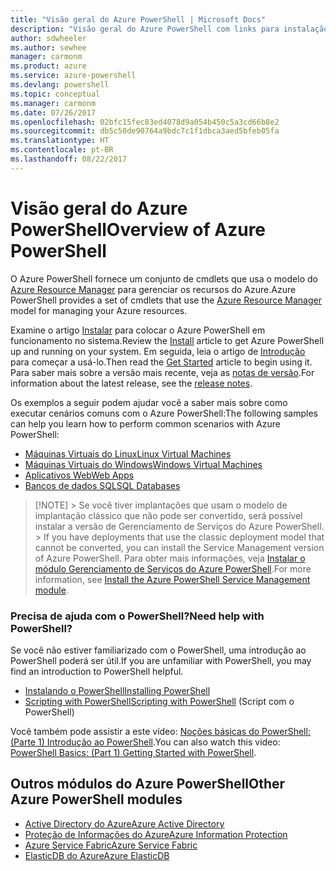 ```yaml
---
title: "Visão geral do Azure PowerShell | Microsoft Docs"
description: "Visão geral do Azure PowerShell com links para instalação e configuração."
author: sdwheeler
ms.author: sewhee
manager: carmonm
ms.product: azure
ms.service: azure-powershell
ms.devlang: powershell
ms.topic: conceptual
ms.manager: carmonm
ms.date: 07/26/2017
ms.openlocfilehash: 02bfc15fec83ed4078d9a054b450c5a3cd66b8e2
ms.sourcegitcommit: db5c50de90764a9bdc7c1f1dbca3aed5bfeb05fa
ms.translationtype: HT
ms.contentlocale: pt-BR
ms.lasthandoff: 08/22/2017
---
```

# <a name="overview-of-azure-powershell"></a><span data-ttu-id="5518c-103">Visão geral do Azure PowerShell</span><span class="sxs-lookup"><span data-stu-id="5518c-103">Overview of Azure PowerShell</span></span>

<span data-ttu-id="5518c-104">O Azure PowerShell fornece um conjunto de cmdlets que usa o modelo do [Azure Resource Manager](/azure/azure-resource-manager/resource-group-overview) para gerenciar os recursos do Azure.</span><span class="sxs-lookup"><span data-stu-id="5518c-104">Azure PowerShell provides a set of cmdlets that use the [Azure Resource Manager](/azure/azure-resource-manager/resource-group-overview) model for managing your Azure resources.</span></span>

<span data-ttu-id="5518c-105">Examine o artigo [Instalar](install-azurerm-ps.md) para colocar o Azure PowerShell em funcionamento no sistema.</span><span class="sxs-lookup"><span data-stu-id="5518c-105">Review the [Install](install-azurerm-ps.md) article to get Azure PowerShell up and running on your system.</span></span> <span data-ttu-id="5518c-106">Em seguida, leia o artigo de [Introdução](get-started-azureps.md) para começar a usá-lo.</span><span class="sxs-lookup"><span data-stu-id="5518c-106">Then read the [Get Started](get-started-azureps.md) article to begin using it.</span></span> <span data-ttu-id="5518c-107">Para saber mais sobre a versão mais recente, veja as [notas de versão](release-notes-azureps.md).</span><span class="sxs-lookup"><span data-stu-id="5518c-107">For information about the latest release, see the [release notes](release-notes-azureps.md).</span></span>

<span data-ttu-id="5518c-108">Os exemplos a seguir podem ajudar você a saber mais sobre como executar cenários comuns com o Azure PowerShell:</span><span class="sxs-lookup"><span data-stu-id="5518c-108">The following samples can help you learn how to perform common scenarios with Azure PowerShell:</span></span>

* [<span data-ttu-id="5518c-109">Máquinas Virtuais do Linux</span><span class="sxs-lookup"><span data-stu-id="5518c-109">Linux Virtual Machines</span></span>](/azure/virtual-machines/virtual-machines-linux-powershell-samples?toc=/powershell/azure/toc.json)
* [<span data-ttu-id="5518c-110">Máquinas Virtuais do Windows</span><span class="sxs-lookup"><span data-stu-id="5518c-110">Windows Virtual Machines</span></span>](/azure/virtual-machines/virtual-machines-windows-powershell-samples?toc=/powershell/azure/toc.json)
* [<span data-ttu-id="5518c-111">Aplicativos Web</span><span class="sxs-lookup"><span data-stu-id="5518c-111">Web Apps</span></span>](/azure/app-service-web/app-service-powershell-samples?toc=/powershell/azure/toc.json)
* [<span data-ttu-id="5518c-112">Bancos de dados SQL</span><span class="sxs-lookup"><span data-stu-id="5518c-112">SQL Databases</span></span>](/azure/sql-database/sql-database-powershell-samples?toc=/powershell/azure/toc.json)

> [!NOTE]<span data-ttu-id="5518c-113"> > Se você tiver implantações que usam o modelo de implantação clássico que não pode ser convertido, será possível instalar a versão de Gerenciamento de Serviços do Azure PowerShell.</span><span class="sxs-lookup"><span data-stu-id="5518c-113"> > If you have deployments that use the classic deployment model that cannot be converted, you can install the Service Management version of Azure PowerShell.</span></span> <span data-ttu-id="5518c-114">Para obter mais informações, veja [Instalar o módulo Gerenciamento de Serviços do Azure PowerShell](/powershell/azure/servicemanagement/install-azure-ps).</span><span class="sxs-lookup"><span data-stu-id="5518c-114">For more information, see [Install the Azure PowerShell Service Management module](/powershell/azure/servicemanagement/install-azure-ps).</span></span>

### <a name="need-help-with-powershell"></a><span data-ttu-id="5518c-115">Precisa de ajuda com o PowerShell?</span><span class="sxs-lookup"><span data-stu-id="5518c-115">Need help with PowerShell?</span></span>

<span data-ttu-id="5518c-116">Se você não estiver familiarizado com o PowerShell, uma introdução ao PowerShell poderá ser útil.</span><span class="sxs-lookup"><span data-stu-id="5518c-116">If you are unfamiliar with PowerShell, you may find an introduction to PowerShell helpful.</span></span>

* [<span data-ttu-id="5518c-117">Instalando o PowerShell</span><span class="sxs-lookup"><span data-stu-id="5518c-117">Installing PowerShell</span></span>](/powershell/scripting/installing-windows-powershell)
* [<span data-ttu-id="5518c-118">Scripting with PowerShell</span><span class="sxs-lookup"><span data-stu-id="5518c-118">Scripting with PowerShell</span></span>](/powershell/scripting/scripting-with-windows-powershell) (Script com o PowerShell)

<span data-ttu-id="5518c-119">Você também pode assistir a este vídeo: [Noções básicas do PowerShell: (Parte 1) Introdução ao PowerShell](https://channel9.msdn.com/Blogs/Taste-of-Premier/PowerShellBasicsPart1).</span><span class="sxs-lookup"><span data-stu-id="5518c-119">You can also watch this video: [PowerShell Basics: (Part 1) Getting Started with PowerShell](https://channel9.msdn.com/Blogs/Taste-of-Premier/PowerShellBasicsPart1).</span></span>

## <a name="other-azure-powershell-modules"></a><span data-ttu-id="5518c-120">Outros módulos do Azure PowerShell</span><span class="sxs-lookup"><span data-stu-id="5518c-120">Other Azure PowerShell modules</span></span>

* [<span data-ttu-id="5518c-121">Active Directory do Azure</span><span class="sxs-lookup"><span data-stu-id="5518c-121">Azure Active Directory</span></span>](/powershell/azure/active-directory/)
* [<span data-ttu-id="5518c-122">Proteção de Informações do Azure</span><span class="sxs-lookup"><span data-stu-id="5518c-122">Azure Information Protection</span></span>](/powershell/azure/aip/)
* [<span data-ttu-id="5518c-123">Azure Service Fabric</span><span class="sxs-lookup"><span data-stu-id="5518c-123">Azure Service Fabric</span></span>](/powershell/azure/service-fabric/)
* [<span data-ttu-id="5518c-124">ElasticDB do Azure</span><span class="sxs-lookup"><span data-stu-id="5518c-124">Azure ElasticDB</span></span>](/powershell/azure/elasticdbjobs/)
